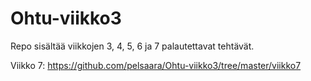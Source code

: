 # Ohtu-viikko3
Repo sisältää viikkojen 3, 4, 5, 6 ja 7 palautettavat tehtävät.

Viikko 7: https://github.com/pelsaara/Ohtu-viikko3/tree/master/viikko7

